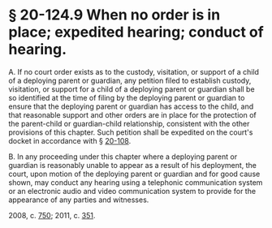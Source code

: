 # § 20-124.9 When no order is in place; expedited hearing; conduct of hearing.

<p>A. If no court order exists as to the custody, visitation, or support of a child of a deploying parent or guardian, any petition filed to establish custody, visitation, or support for a child of a deploying parent or guardian shall be so identified at the time of filing by the deploying parent or guardian to ensure that the deploying parent or guardian has access to the child, and that reasonable support and other orders are in place for the protection of the parent-child or guardian-child relationship, consistent with the other provisions of this chapter. Such petition shall be expedited on the court's docket in accordance with § <a href='http://law.lis.virginia.gov/vacode/20-108/'>20-108</a>.</p><p>B. In any proceeding under this chapter where a deploying parent or guardian is reasonably unable to appear as a result of his deployment, the court, upon motion of the deploying parent or guardian and for good cause shown, may conduct any hearing using a telephonic communication system or an electronic audio and video communication system to provide for the appearance of any parties and witnesses.</p><p>2008, c. <a href='http://lis.virginia.gov/cgi-bin/legp604.exe?081+ful+CHAP0750'>750</a>; 2011, c. <a href='http://lis.virginia.gov/cgi-bin/legp604.exe?111+ful+CHAP0351'>351</a>.</p>